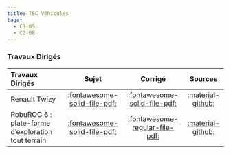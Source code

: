 ```yaml
---
title: TEC Véhicules 
tags:
  - C1-05
  - C2-08
---
```


[comment]: <> (Généré automatiquement par ALL_PDF/make_markdown.py, creation_fichiers_activites)



### Travaux Dirigés 
 
| Travaux Dirigés | Sujet | Corrigé | Sources  | 
| :-------------- | :---: | :-----: | :------: | 
| Renault Twizy | [:fontawesome-solid-file-pdf:](https://xpessoles-cpge.fr/pdf/Cy_05_01_TD_03_Twizy_Sujet.pdf) | [:fontawesome-solid-file-pdf:](https://xpessoles-cpge.fr/pdf/Cy_05_01_TD_03_Twizy_Corrige.pdf) | [:material-github:](https://github.com/xpessoles/PSI_Cy_05_Energetique/tree/main/Chapitre_01_Energetique/Cy_05_01_TD_03_Twizy) | 
| RobuROC 6 : plate-forme d’exploration tout terrain | [:fontawesome-solid-file-pdf:](https://xpessoles-cpge.fr/pdf/Cy_05_01_TD_05_Roburoc_Sujet.pdf) | [:fontawesome-regular-file-pdf:](https://xpessoles-cpge.fr/pdf/Cy_05_01_TD_05_Roburoc_Corrige.pdf) | [:material-github:](https://github.com/xpessoles/PSI_Cy_05_Energetique/tree/main/Chapitre_01_Energetique/Cy_05_01_TD_05_Roburoc) | 



